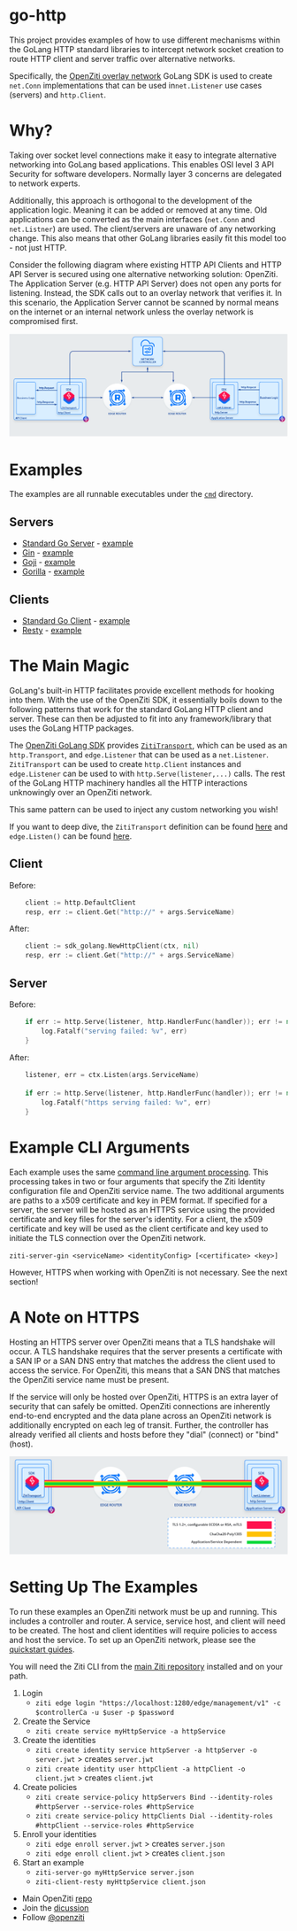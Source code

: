 # go-http

This project provides examples of how to use different mechanisms within the GoLang HTTP standard libraries
to intercept network socket creation to route HTTP client and server traffic over alternative networks.

Specifically, the [OpenZiti overlay network](https://github.com/openziti/ziti)  GoLang SDK is used to create `net.Conn`
implementations that can be used in`net.Listener` use cases (servers) and `http.Client`.


# Why?

Taking over socket level connections make it easy to integrate alternative networking into GoLang based applications.
This enables OSI level 3 API Security for software developers. Normally layer 3 concerns are delegated to
network experts.

Additionally, this approach is orthogonal to the development of the application logic. Meaning it can
be added or removed at any time. Old applications can be converted as the main interfaces (`net.Conn` and
`net.Listner`) are used. The client/servers are unaware of any networking change. This also means that other GoLang
libraries easily fit this model too - not just HTTP.

Consider the following diagram where existing HTTP API Clients and HTTP API Server is secured using one alternative
networking solution: OpenZiti. The Application Server (e.g. HTTP API Server) does not open any ports for listening.
Instead, the SDK calls out to an overlay network that verifies it. In this scenario, the Application Server cannot
be scanned by normal means on the internet or an internal network unless the overlay network is compromised first.

![Example Network](diagram-overall.png)


# Examples

The examples are all runnable executables under the [`cmd`](./cmd) directory.

## Servers

- [Standard Go Server](https://pkg.go.dev/net/http) - [example](./cmd/ziti-server-go/main.go)
- [Gin](https://github.com/gin-gonic/gin) - [example](./cmd/ziti-server-gin/main.go)
- [Goji](https://github.com/goji/goji) - [example](./cmd/ziti-server-goji/main.go)
- [Gorilla](https://github.com/gorilla/mux) - [example](./cmd/ziti-server-gorilla/main.go)

## Clients

- [Standard Go Client](https://pkg.go.dev/net/http) - [example](./cmd/ziti-client-go/main.go)
- [Resty](https://github.com/go-resty/resty) - [example](./cmd/ziti-client-resty/main.go)

# The Main Magic

GoLang's built-in HTTP facilitates provide excellent methods for hooking into them. With the use of
the OpenZiti SDK, it essentially boils down to the following patterns that work for the standard
GoLang HTTP client and server. These can then be adjusted to fit into any framework/library that uses
the GoLang HTTP packages.

The [OpenZiti GoLang SDK](https://github.com/openziti/sdk-golang) provides
[`ZitiTransport`](https://github.com/openziti/sdk-golang/blob/main/http_transport.go), which can be used as an
`http.Transport`, and `edge.Listener` that can be used as a `net.Listener`. `ZitiTransport` can be used to create
`http.Client` instances and `edge.Listener` can be used to with `http.Serve(listener,...)` calls. The rest of the
GoLang HTTP machinery handles all the HTTP interactions unknowingly over an OpenZiti network.

This same pattern can be used to inject any custom networking you wish!

If you want to deep dive, the `ZitiTransport` definition can be found [here](https://github.com/openziti/sdk-golang/blob/main/http_transport.go)
and `edge.Listen()` can be found [here](https://github.com/openziti/sdk-golang/blob/main/ziti/ziti.go#L590).

## Client
Before:
```go
    client := http.DefaultClient
    resp, err := client.Get("http://" + args.ServiceName)
```

After:
```go
	client := sdk_golang.NewHttpClient(ctx, nil)
	resp, err := client.Get("http://" + args.ServiceName)
```

## Server
Before:
```go
	if err := http.Serve(listener, http.HandlerFunc(handler)); err != nil {
		log.Fatalf("serving failed: %v", err)
	}
```

After:
```go
	listener, err = ctx.Listen(args.ServiceName)

	if err := http.Serve(listener, http.HandlerFunc(handler)); err != nil {
		log.Fatalf("https serving failed: %v", err)
	}
```

# Example CLI Arguments

Each example uses the same [command line argument processing](./cmd/args.go). This processing takes in two
or four arguments that specify the Ziti Identity configuration file and OpenZiti service name. The two
additional arguments are paths to a x509 certificate and key in PEM format. If specified for a server,
the server will be hosted as an HTTPS service using the provided certificate and key files for the server's
identity. For a client, the x509 certificate and key will be used as the client certificate and key used to
initiate the TLS connection over the OpenZiti network.

`ziti-server-gin <serviceName> <identityConfig> [<certificate> <key>]`

However, HTTPS when working with OpenZiti is not necessary. See the next section!

# A Note on HTTPS

Hosting an HTTPS server over OpenZiti means that a TLS handshake will occur. A TLS handshake
requires that the server presents a certificate with a SAN IP or a SAN DNS entry that matches
the address the client used to access the service. For OpenZiti, this means that a SAN DNS
that matches the OpenZiti service name must be present.

If the service will only be hosted over OpenZiti, HTTPS is an extra layer of security that can safely
be omitted. OpenZiti connections are inherently end-to-end encrypted and the data plane across
an OpenZiti network is additionally encrypted on each leg of transit. Further, the controller
has already verified all clients and hosts before they "dial" (connect) or "bind" (host).

![](diagram-encrypt.png)

# Setting Up The Examples

To run these examples an OpenZiti network must be up and running. This includes a controller and router.
A service, service host, and client will need to be created. The host and client identities will require
policies to access and host the service. To set up an OpenZiti network, please see the
[quickstart guides](https://openziti.github.io/ziti/quickstarts/quickstart-overview.html).

You will need the Ziti CLI from the [main Ziti repository](https://github.com/openziti/ziti) installed and on your path.

1) Login
   - `ziti edge login "https://localhost:1280/edge/management/v1" -c $controllerCa -u $user -p $password`
2) Create the Service
   - `ziti create service myHttpService -a httpService`
3) Create the identities
   - `ziti create identity service httpServer -a httpServer -o server.jwt` > creates `server.jwt`
   - `ziti create identity user httpClient -a httpClient -o client.jwt` > creates `client.jwt`
4) Create policies
   - `ziti create service-policy httpServers Bind --identity-roles #httpServer --service-roles #httpService`
   - `ziti create service-policy httpClients Dial --identity-roles #httpClient --service-roles #httpService`
5) Enroll your identities
   - `ziti edge enroll server.jwt` > creates `server.json`
   - `ziti edge enroll client.jwt` > creates `client.json`
6) Start an example
   - `ziti-server-go myHttpService server.json`
   - `ziti-client-resty myHttpService client.json`



- Main OpenZiti [repo](https://github.com/openziti/ziti)
- Join the [dicussion](https://openziti.discourse.group/)
- Follow [@openziti](https://twitter.com/openziti)